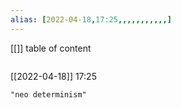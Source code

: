 ```yaml
---
alias: [2022-04-18,17:25,,,,,,,,,,,]
---
```

[[]]
table of content
```toc
```

[[2022-04-18]] 17:25

```query
"neo determinism"
```
